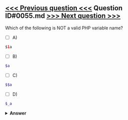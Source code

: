 [<<< Previous question <<<](0054.md)   Question ID#0055.md   [>>> Next question >>>](0056.md)
---

Which of the following is NOT a valid PHP variable name?

- [ ] A)
```php
$1a
```

- [ ] B)
```php
$a
```

- [ ] C)
```php
$$a
```

- [ ] D)
```php
$_a
```


<details><summary><b>Answer</b></summary>
<p>
  Answer: <strong>A</strong>
</p>
</details>
